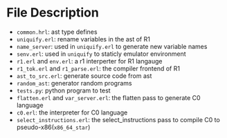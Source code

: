 File Description
================

* `common.hrl`: ast type defines
* `uniquify.erl`: rename variables in the ast of R1
* `name_server`: used in `uniquify.erl` to generate new variable names
* `senv.erl`: used in `uniquify` to staticly emulator environment
* `r1.erl` and `env.erl`: a r1 interperter for R1 langauge
* `r1_tok.erl` and `r1_parse.erl`: the compiler frontend of R1
* `ast_to_src.erl`: generate source code from ast
* `random_ast`: generator random programs
* `tests.py`: python program to test
* `flatten.erl` and `var_server.erl`: the flatten pass to generate C0 language
* `c0.erl`: the interpreter for C0 language
* `select_instructions.erl`: the select_instructions pass to compile C0 to pseudo-x86(`x86_64_star`)
